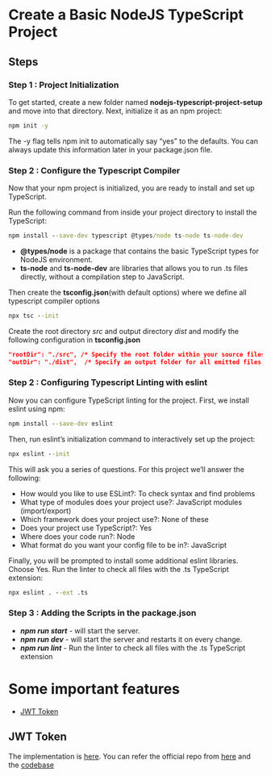 # Create a Basic NodeJS TypeScript Project

## Steps

### Step 1 : Project Initialization 
To get started, create a new folder named **nodejs-typescript-project-setup** and move into that directory.
Next, initialize it as an npm project:
```cmd
npm init -y
```
The -y flag tells npm init to automatically say “yes” to the defaults. You can always update this information later in your package.json file.
### Step 2 : Configure the Typescript Compiler
Now that your npm project is initialized, you are ready to install and set up TypeScript.

Run the following command from inside your project directory to install the TypeScript:
```cmd
npm install --save-dev typescript @types/node ts-node ts-node-dev
```
- **@types/node** is a package that contains the basic TypeScript types for NodeJS environment.
- **ts-node** and **ts-node-dev** are libraries that allows you to run .ts files directly, without a compilation step to JavaScript.

Then create the **tsconfig.json**(with default options) where we define all typescript compiler options
```cmd
npx tsc --init
```
Create the root directory *src* and output directory *dist* and modify the following configuration in **tsconfig.json**
```json
"rootDir": "./src", /* Specify the root folder within your source files. */
"outDir": "./dist",  /* Specify an output folder for all emitted files. */

```

### Step 2 : Configuring Typescript Linting with eslint
Now you can configure TypeScript linting for the project. First, we install eslint using npm:
```cmd
npm install --save-dev eslint
```
Then, run eslint’s initialization command to interactively set up the project:
```cmd
npx eslint --init
```
This will ask you a series of questions. For this project we’ll answer the following:

* How would you like to use ESLint?: To check syntax and find problems <br/>
* What type of modules does your project use?: JavaScript modules (import/export)<br/>
* Which framework does your project use?: None of these<br/>
* Does your project use TypeScript?: Yes<br/>
* Where does your code run?: Node<br/>
* What format do you want your config file to be in?: JavaScript<br/>

Finally, you will be prompted to install some additional eslint libraries. Choose Yes.
Run the linter to check all files with the .ts TypeScript extension:
```cmd
npx eslint . --ext .ts
```

### Step 3 : Adding the Scripts in the package.json
* ***npm run start*** - will start the server.
* ***npm run dev*** - will start the server and restarts it on every change.
* ***npm run lint*** -  Run the linter to check all files with the .ts TypeScript extension


# Some important features

- [JWT Token](#-jwt-token)


## JWT Token
The implementation is [here](src/jwtToken/tokenGenerator.ts). You can refer the official repo from [here](https://jwt.io/introduction) and the [codebase](https://github.com/auth0/node-jsonwebtoken)